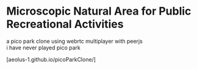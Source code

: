 # Microscopic Natural Area for Public Recreational Activities  
a pico park clone using webrtc multiplayer with peerjs  
i have never played pico park

[aeolus-1.github.io/picoParkClone/]
